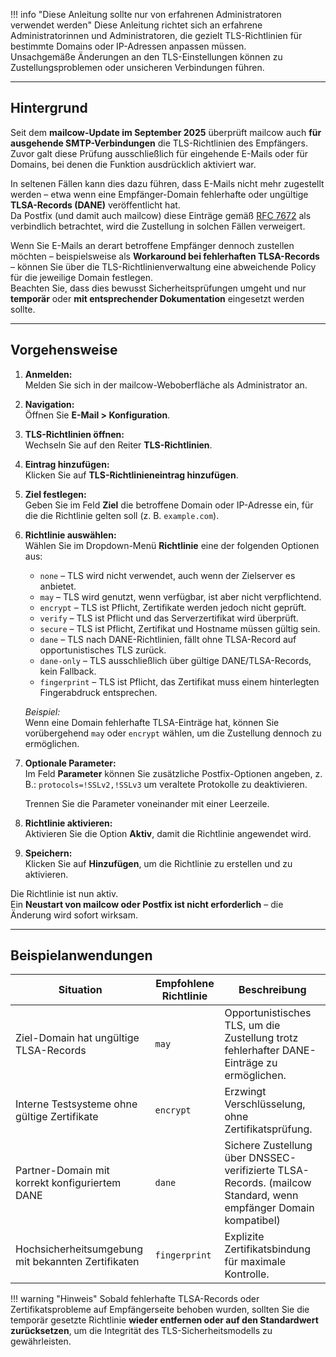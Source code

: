 !!! info "Diese Anleitung sollte nur von erfahrenen Administratoren verwendet werden"
    Diese Anleitung richtet sich an erfahrene Administratorinnen und Administratoren, die gezielt TLS-Richtlinien für bestimmte Domains oder IP-Adressen anpassen müssen.  
    Unsachgemäße Änderungen an den TLS-Einstellungen können zu Zustellungsproblemen oder unsicheren Verbindungen führen.

---

## Hintergrund

Seit dem **mailcow-Update im September 2025** überprüft mailcow auch **für ausgehende SMTP-Verbindungen** die TLS-Richtlinien des Empfängers.  
Zuvor galt diese Prüfung ausschließlich für eingehende E-Mails oder für Domains, bei denen die Funktion ausdrücklich aktiviert war.

In seltenen Fällen kann dies dazu führen, dass E-Mails nicht mehr zugestellt werden – etwa wenn eine Empfänger-Domain fehlerhafte oder ungültige **TLSA-Records (DANE)** veröffentlicht hat.  
Da Postfix (und damit auch mailcow) diese Einträge gemäß [RFC 7672](https://datatracker.ietf.org/doc/html/rfc7672) als verbindlich betrachtet, wird die Zustellung in solchen Fällen verweigert.

Wenn Sie E-Mails an derart betroffene Empfänger dennoch zustellen möchten – beispielsweise als **Workaround bei fehlerhaften TLSA-Records** – können Sie über die TLS-Richtlinienverwaltung eine abweichende Policy für die jeweilige Domain festlegen.  
Beachten Sie, dass dies bewusst Sicherheitsprüfungen umgeht und nur **temporär** oder **mit entsprechender Dokumentation** eingesetzt werden sollte.

---

## Vorgehensweise

1. **Anmelden:**  
   Melden Sie sich in der mailcow-Weboberfläche als Administrator an.

2. **Navigation:**  
   Öffnen Sie **E-Mail > Konfiguration**.

3. **TLS-Richtlinien öffnen:**  
   Wechseln Sie auf den Reiter **TLS-Richtlinien**.

4. **Eintrag hinzufügen:**  
   Klicken Sie auf **TLS-Richtlinieneintrag hinzufügen**.

5. **Ziel festlegen:**  
   Geben Sie im Feld **Ziel** die betroffene Domain oder IP-Adresse ein, für die die Richtlinie gelten soll (z. B. `example.com`).

6. **Richtlinie auswählen:**  
   Wählen Sie im Dropdown-Menü **Richtlinie** eine der folgenden Optionen aus:
      - `none` – TLS wird nicht verwendet, auch wenn der Zielserver es anbietet.  
      - `may` – TLS wird genutzt, wenn verfügbar, ist aber nicht verpflichtend.  
      - `encrypt` – TLS ist Pflicht, Zertifikate werden jedoch nicht geprüft.  
      - `verify` – TLS ist Pflicht und das Serverzertifikat wird überprüft.  
      - `secure` – TLS ist Pflicht, Zertifikat und Hostname müssen gültig sein.  
      - `dane` – TLS nach DANE-Richtlinien, fällt ohne TLSA-Record auf opportunistisches TLS zurück.  
      - `dane-only` – TLS ausschließlich über gültige DANE/TLSA-Records, kein Fallback.  
      - `fingerprint` – TLS ist Pflicht, das Zertifikat muss einem hinterlegten Fingerabdruck entsprechen.

    *Beispiel:*  
    Wenn eine Domain fehlerhafte TLSA-Einträge hat, können Sie vorübergehend `may` oder `encrypt` wählen, um die Zustellung dennoch zu ermöglichen.

7. **Optionale Parameter:**  
   Im Feld **Parameter** können Sie zusätzliche Postfix-Optionen angeben, z. B.: `protocols=!SSLv2,!SSLv3` um veraltete Protokolle zu deaktivieren.

    Trennen Sie die Parameter voneinander mit einer Leerzeile.

8. **Richtlinie aktivieren:**  
Aktivieren Sie die Option **Aktiv**, damit die Richtlinie angewendet wird.

9. **Speichern:**  
Klicken Sie auf **Hinzufügen**, um die Richtlinie zu erstellen und zu aktivieren.

Die Richtlinie ist nun aktiv.  
Ein **Neustart von mailcow oder Postfix ist nicht erforderlich** – die Änderung wird sofort wirksam.

---

## Beispielanwendungen

| Situation | Empfohlene Richtlinie | Beschreibung |
|------------|----------------------|---------------|
| Ziel-Domain hat ungültige TLSA-Records | `may` | Opportunistisches TLS, um die Zustellung trotz fehlerhafter DANE-Einträge zu ermöglichen. |
| Interne Testsysteme ohne gültige Zertifikate | `encrypt` | Erzwingt Verschlüsselung, ohne Zertifikatsprüfung. |
| Partner-Domain mit korrekt konfiguriertem DANE | `dane` | Sichere Zustellung über DNSSEC-verifizierte TLSA-Records. (mailcow Standard, wenn empfänger Domain kompatibel) |
| Hochsicherheitsumgebung mit bekannten Zertifikaten | `fingerprint` | Explizite Zertifikatsbindung für maximale Kontrolle. |

!!! warning "Hinweis"
    Sobald fehlerhafte TLSA-Records oder Zertifikatsprobleme auf Empfängerseite behoben wurden, sollten Sie die temporär gesetzte Richtlinie **wieder entfernen oder auf den Standardwert zurücksetzen**, um die Integrität des TLS-Sicherheitsmodells zu gewährleisten.
 